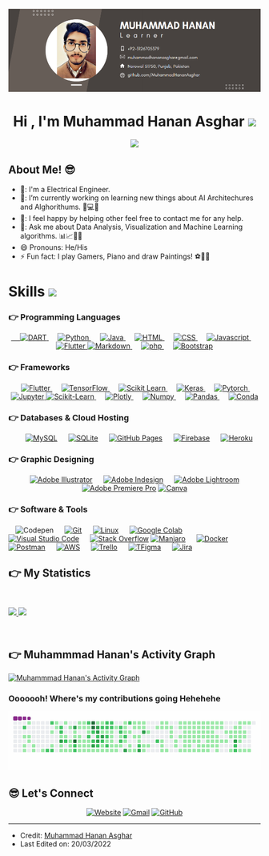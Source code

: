 ![](/banner.png)
<h1 align="center">Hi , I'm Muhammad Hanan Asghar <img src="https://media.giphy.com/media/hvRJCLFzcasrR4ia7z/giphy.gif" width="35"></h1>
<p align="center">
  <a href="https://github.com/MuhammadHananAsghar"><img src="https://readme-typing-svg.herokuapp.com?color=5BF751&center=true&lines=I+am+Electrical+Engineer.;I+am+Artificial+Intelligence+Engineer.;I+am+Data+Scientist.;I+am+Learner.;I+am+Programmer.;I+am+Artist.;I+am+Painter."></a>
</p>

<h2>About Me! 😎</h2>

- 🏫: I'm a Electrical Engineer.
- 🌱: I’m currently working on learning new things about AI Architechures and Alghorithums. 🧠💻🤖
- 🤔: I feel happy by helping other feel free to contact me for any help.
- 💬: Ask me about Data Analysis, Visualization and Machine Learning algorithms. 📊📈🤖🧠
- 😄  Pronouns: He/His
- ⚡  Fun fact: I play Gamers, Piano and draw Paintings! ⚽🎾🎹
# Skills <img src = "https://media2.giphy.com/media/QssGEmpkyEOhBCb7e1/giphy.gif?cid=ecf05e47a0n3gi1bfqntqmob8g9aid1oyj2wr3ds3mg700bl&rid=giphy.gif" width = 32px> 

<h3>👉 Programming Languages</h3>
<p align="center"> 
  

  <a href="https://dart.dev/">
    &emsp; <img alt="DART" src="https://img.shields.io/badge/Dart-0175C2?style=for-the-badge&logo=dart&logoColor=white"/>
  </a>
&emsp;
<a href="https://python.org/">
    <img alt="Python" src="https://img.shields.io/badge/Python-FFD43B?style=for-the-badge&logo=python&logoColor=darkgreen"/>
  </a>
  &emsp;
<a href="https://www.java.com/en/">
    <img alt="Java" src="https://img.shields.io/badge/Java-ED8B00?style=for-the-badge&logo=java&logoColor=white"/>
  </a>
  &emsp;
<a href="">
    <img alt="HTML" src="https://img.shields.io/badge/HTML5-E34F26?style=for-the-badge&logo=html5&logoColor=white"/>
  </a>
  &emsp;
<a href="">
    <img alt="CSS" src="https://img.shields.io/badge/CSS3-1572B6?style=for-the-badge&logo=css3&logoColor=white"/>
  </a>
  &emsp;
<a href="">
    <img alt="Javascript" src="https://img.shields.io/badge/JavaScript-F7DF1E?style=for-the-badge&logo=javascript&logoColor=black"/>
  </a>
  &emsp;
  <a href="">
    <img alt="Flutter" src="https://img.shields.io/badge/flutter-33B9FF?style=for-the-badge&logo=flutter&logoColor=white"/>
  </a>
 <a href="">
   <img alt="Markdown" src="https://img.shields.io/badge/Markdown-000000?style=for-the-badge&logo=markdown&logoColor=white"/>
  </a>
   &emsp;
  <a href="">
    <img alt="php" src="https://img.shields.io/badge/PHP-777BB4?style=for-the-badge&logo=php&logoColor=white"/>
  </a>
   &emsp;
  <a href="">
    <img alt="Bootstrap" src="https://img.shields.io/badge/Bootstrap-563D7C?style=for-the-badge&logo=bootstrap&logoColor=white"/>
  </a>
</p>
<h3>👉 Frameworks</h3>

<p align="center"> 
&emsp;
  <a href="https://flutter.dev/" target="_blank"> 
     <img alt="Flutter" src="https://img.shields.io/badge/Flutter-02569B?style=for-the-badge&logo=flutter&logoColor=white">
   </a>
  &emsp; 
  <a href="https://www.tensorflow.org/" target="_blank"> 
   <img alt="TensorFlow" src="https://img.shields.io/badge/TensorFlow-FF6F00?style=for-the-badge&logo=TensorFlow&logoColor=white">
  </a>   
  &emsp;
  <a href="https://scikit-learn.org/" target="_blank">
    <img alt="Scikit Learn" src="https://img.shields.io/badge/scikit_learn-F7931E?style=for-the-badge&logo=scikit-learn&logoColor=white">
  </a> 
   &emsp;
  <a href="https://keras.io/" target="_blank"> 
    <img alt="Keras" src="https://img.shields.io/badge/Keras-D00000?style=for-the-badge&logo=Keras&logoColor=white"/>
  </a>
  &emsp;
  <a href="https://pytorch.org/" target="_blank"> 
    <img alt="Pytorch" src="https://img.shields.io/badge/PyTorch-EE4C2C?style=for-the-badge&logo=PyTorch&logoColor=white"/>
  </a>
  &emsp;
  <a href="" target="_blank"> 
    <img alt="Jupyter" src="https://img.shields.io/badge/Jupyter-F37626.svg?&style=for-the-badge&logo=Jupyter&logoColor=white"/>
  </a>
  <a href="" target="_blank"> 
    <img alt="Scikit-Learn" src="https://img.shields.io/badge/scikit_learn-F7931E?style=for-the-badge&logo=scikit-learn&logoColor=white"/>
  </a>
  &emsp;
  <a href="" target="_blank"> 
    <img alt="Plotly" src="https://img.shields.io/badge/Plotly-239120?style=for-the-badge&logo=plotly&logoColor=white"/>
  </a>
  &emsp;
  <a href="" target="_blank"> 
    <img alt="Numpy" src="https://img.shields.io/badge/Numpy-777BB4?style=for-the-badge&logo=numpy&logoColor=white"/>
  </a>
  &emsp;
  <a href="" target="_blank"> 
    <img alt="Pandas" src="https://img.shields.io/badge/Pandas-2C2D72?style=for-the-badge&logo=pandas&logoColor=white"/>
  </a>
  &emsp;
  <a href="" target="_blank"> 
    <img alt="Conda" src="https://img.shields.io/badge/conda-342B029.svg?&style=for-the-badge&logo=anaconda&logoColor=white"/>
  </a>
</p>
<h3>👉 Databases & Cloud Hosting</h3>
<p align="center">
  &emsp;
    <a href="https://www.mysql.com/"><img alt="MySQL" src="https://img.shields.io/badge/MySQL-00000F?style=for-the-badge&logo=mysql&logoColor=white"></a>
  &emsp;
    <a href="https://www.sqlite.org/"><img alt="SQLite" src ="https://img.shields.io/badge/SQLite-07405E?style=for-the-badge&logo=sqlite&logoColor=white"/></a>
  &emsp;
    <a href="https://www.github.com"><img alt="GitHub Pages" src="https://img.shields.io/badge/GitHub-100000?style=for-the-badge&logo=github&logoColor=white"></a>
  &emsp;
<a href="https://firebase.google.com/"><img alt="Firebase" src ="https://img.shields.io/badge/firebase-ffca28?style=for-the-badge&logo=firebase&logoColor=white"></a>
  &emsp;
<a href="https://firebase.google.com/"><img alt="Heroku" src ="https://img.shields.io/badge/Heroku-430098?style=for-the-badge&logo=heroku&logoColor=black"></a>
 </p>
 <h3>👉 Graphic Designing</h3>
<p align="center">
  &emsp;
    <a href="https://www.mysql.com/"><img alt="Adobe Illustrator" src="https://img.shields.io/badge/Adobe Illustrator-FF9A00?style=for-the-badge&logo=adobeillustrator&logoColor=white"></a>
  &emsp;
    <a href="https://www.sqlite.org/"><img alt="Adobe Indesign" src ="https://img.shields.io/badge/Adobe Indesign-749a0?style=for-the-badge&logo=adobeindesign&logoColor=white"/></a>
  &emsp;
    <a href="https://www.github.com"><img alt="Adobe Lightroom" src="https://img.shields.io/badge/Adobe Lightroom-00f?style=for-the-badge&logo=adobelightroom&logoColor=white"></a>
  &emsp;
<a href="https://firebase.google.com/"><img alt="Adobe Premiere Pro" src ="https://img.shields.io/badge/Adobe Premiere Pro-00f?style=for-the-badge&logo=adobepremierepro&logoColor=white"></a>
<a href="https://firebase.google.com/"><img alt="Canva" src ="https://img.shields.io/badge/Canva-00C4CC?style=for-the-badge&logo=Canva&logoColor=white"></a>
 </p>
<h3>👉 Software & Tools</h3>
 <p align="center>
  &emsp;
   <a href="#"> &emsp;<img alt="Codepen" src="https://img.shields.io/badge/Codepen-000000?style=for-the-badge&logo=codepen&logoColor=white"></a>
  &emsp;
    <a href="#"><img alt="Git" src="https://img.shields.io/badge/Git-F05032?style=for-the-badge&logo=git&logoColor=white"></a>
  &emsp;
    <a href="#"><img alt="Linux" src="https://img.shields.io/badge/Linux-FCC624?style=for-the-badge&logo=linux&logoColor=black"></a>
  &emsp;
    <a href="#"><img alt="Google Colab" src="https://img.shields.io/badge/Colab-F9AB00?style=for-the-badge&logo=googlecolab&color=525252"></a>
  &emsp;
    <a href="#"><img alt="Visual Studio Code" src="https://img.shields.io/badge/Visual_Studio_Code-0078D4?style=for-the-badge&logo=visual%20studio%20code&logoColor=white"></a>
  &emsp;
    <a href="#"><img alt="Stack Overflow" src="https://img.shields.io/badge/Stack_Overflow-FE7A16?style=for-the-badge&logo=stack-overflow&logoColor=white"></a>
    <a href="#"><img alt="Manjaro" src="https://img.shields.io/badge/manjaro-35BF5C?style=for-the-badge&logo=manjaro&logoColor=white"></a>
    &emsp;
    <a href="#"><img alt="Docker" src="https://img.shields.io/badge/Docker-2CA5E0?style=for-the-badge&logo=docker&logoColor=white"></a>
     &emsp;
    <a href="#"><img alt="Postman" src="https://img.shields.io/badge/Postman-FF6C37?style=for-the-badge&logo=Postman&logoColor=white"></a>
     &emsp;
    <a href="#"><img alt="AWS" src="https://img.shields.io/badge/Amazon_AWS-232F3E?style=for-the-badge&logo=amazon-aws&logoColor=white"></a>
    &emsp;
    <a href="#"><img alt="Trello" src="https://img.shields.io/badge/Trello-0052CC?style=for-the-badge&logo=trello&logoColor=white"></a>
    &emsp;
     <a href="#"><img alt="TFigma" src="https://img.shields.io/badge/Figma-F24E1E?style=for-the-badge&logo=figma&logoColor=white"></a>
    &emsp; <a href="#"><img alt="Jira" src="https://img.shields.io/badge/Jira-0052CC?style=for-the-badge&logo=Jira&logoColor=white"></a>
    &emsp;
    
</p>
<h2>👉 My Statistics</h2>
<br/>
<p align="left">
  <a href="https://abhigyantrips.dev/">
  <img width="49.5%" src="https://github-readme-stats.vercel.app/api?username=MuhammadHananAsghar&show_icons=true&theme=gruvbox&hide_border=true" />
    <img width="49.5%" src="https://github-readme-streak-stats.herokuapp.com/?user=MuhammadHananAsghar&theme=gruvbox&hide_border=true" />
  </a>
</p>
<br>
<h2>👉 Muhammmad Hanan's Activity Graph</h2>

[![Muhammmad Hanan's Activity Graph](https://activity-graph.herokuapp.com/graph?username=MuhammadHananAsghar&custom_title=Muhammad%20Hanan%20Asghar&theme=gruvbox&bg_color=282828&hide_border=true&line=d1a01f&point=c58545)](https://github.com/MuhammadHananAsghar)

<h3>Ooooooh! Where's my contributions going Hehehehe</h3>
<img alt="Snakey" src="https://raw.githubusercontent.com/MuhammadHananAsghar/MuhammadHananAsghar/main/github-contribution-grid-snake.gif">
  
## 😎 Let's Connect
<p align="center">
  <a href="https://i-am-sultan.web.app/"><img src="https://img.icons8.com/bubbles/50/000000/web.png" alt="Website"/></a>
	<a href="mailto:muhammadhananasghar@gmail.com"><img src="https://img.icons8.com/bubbles/50/000000/gmail.png" alt="Gmail"/></a>
	<a href="https://github.com/MuhammadHananAsghar"><img src="https://img.icons8.com/bubbles/50/000000/github.png" alt="GitHub"/></a>
	
</p>

<hr/>

* Credit: [Muhammad Hanan Asghar](https://github.com/MuhammadHananAsghar)
* Last Edited on: 20/03/2022
